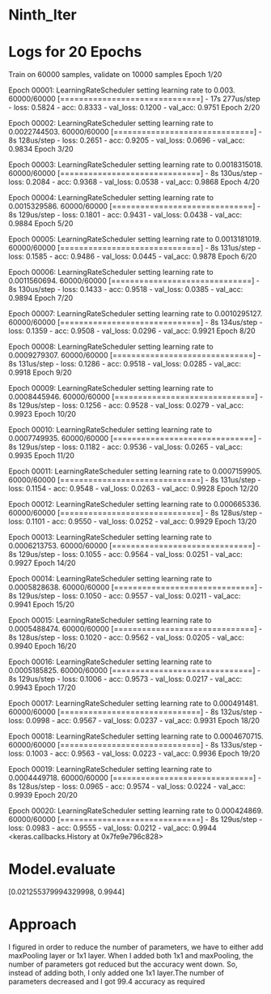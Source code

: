 # Ninth_Iter

# Logs for 20 Epochs
Train on 60000 samples, validate on 10000 samples
Epoch 1/20

Epoch 00001: LearningRateScheduler setting learning rate to 0.003.
60000/60000 [==============================] - 17s 277us/step - loss: 0.5824 - acc: 0.8333 - val_loss: 0.1200 - val_acc: 0.9751
Epoch 2/20

Epoch 00002: LearningRateScheduler setting learning rate to 0.0022744503.
60000/60000 [==============================] - 8s 128us/step - loss: 0.2651 - acc: 0.9205 - val_loss: 0.0696 - val_acc: 0.9834
Epoch 3/20

Epoch 00003: LearningRateScheduler setting learning rate to 0.0018315018.
60000/60000 [==============================] - 8s 130us/step - loss: 0.2084 - acc: 0.9368 - val_loss: 0.0538 - val_acc: 0.9868
Epoch 4/20

Epoch 00004: LearningRateScheduler setting learning rate to 0.0015329586.
60000/60000 [==============================] - 8s 129us/step - loss: 0.1801 - acc: 0.9431 - val_loss: 0.0438 - val_acc: 0.9884
Epoch 5/20

Epoch 00005: LearningRateScheduler setting learning rate to 0.0013181019.
60000/60000 [==============================] - 8s 131us/step - loss: 0.1585 - acc: 0.9486 - val_loss: 0.0445 - val_acc: 0.9878
Epoch 6/20

Epoch 00006: LearningRateScheduler setting learning rate to 0.0011560694.
60000/60000 [==============================] - 8s 130us/step - loss: 0.1433 - acc: 0.9518 - val_loss: 0.0385 - val_acc: 0.9894
Epoch 7/20

Epoch 00007: LearningRateScheduler setting learning rate to 0.0010295127.
60000/60000 [==============================] - 8s 134us/step - loss: 0.1359 - acc: 0.9508 - val_loss: 0.0296 - val_acc: 0.9921
Epoch 8/20

Epoch 00008: LearningRateScheduler setting learning rate to 0.0009279307.
60000/60000 [==============================] - 8s 131us/step - loss: 0.1286 - acc: 0.9518 - val_loss: 0.0285 - val_acc: 0.9918
Epoch 9/20

Epoch 00009: LearningRateScheduler setting learning rate to 0.0008445946.
60000/60000 [==============================] - 8s 129us/step - loss: 0.1256 - acc: 0.9528 - val_loss: 0.0279 - val_acc: 0.9923
Epoch 10/20

Epoch 00010: LearningRateScheduler setting learning rate to 0.0007749935.
60000/60000 [==============================] - 8s 129us/step - loss: 0.1182 - acc: 0.9536 - val_loss: 0.0265 - val_acc: 0.9935
Epoch 11/20

Epoch 00011: LearningRateScheduler setting learning rate to 0.0007159905.
60000/60000 [==============================] - 8s 131us/step - loss: 0.1154 - acc: 0.9548 - val_loss: 0.0263 - val_acc: 0.9928
Epoch 12/20

Epoch 00012: LearningRateScheduler setting learning rate to 0.000665336.
60000/60000 [==============================] - 8s 128us/step - loss: 0.1101 - acc: 0.9550 - val_loss: 0.0252 - val_acc: 0.9929
Epoch 13/20

Epoch 00013: LearningRateScheduler setting learning rate to 0.0006213753.
60000/60000 [==============================] - 8s 129us/step - loss: 0.1055 - acc: 0.9564 - val_loss: 0.0251 - val_acc: 0.9927
Epoch 14/20

Epoch 00014: LearningRateScheduler setting learning rate to 0.0005828638.
60000/60000 [==============================] - 8s 129us/step - loss: 0.1050 - acc: 0.9557 - val_loss: 0.0211 - val_acc: 0.9941
Epoch 15/20

Epoch 00015: LearningRateScheduler setting learning rate to 0.0005488474.
60000/60000 [==============================] - 8s 128us/step - loss: 0.1020 - acc: 0.9562 - val_loss: 0.0205 - val_acc: 0.9940
Epoch 16/20

Epoch 00016: LearningRateScheduler setting learning rate to 0.0005185825.
60000/60000 [==============================] - 8s 129us/step - loss: 0.1006 - acc: 0.9573 - val_loss: 0.0217 - val_acc: 0.9943
Epoch 17/20

Epoch 00017: LearningRateScheduler setting learning rate to 0.000491481.
60000/60000 [==============================] - 8s 132us/step - loss: 0.0998 - acc: 0.9567 - val_loss: 0.0237 - val_acc: 0.9931
Epoch 18/20

Epoch 00018: LearningRateScheduler setting learning rate to 0.0004670715.
60000/60000 [==============================] - 8s 133us/step - loss: 0.1003 - acc: 0.9563 - val_loss: 0.0223 - val_acc: 0.9936
Epoch 19/20

Epoch 00019: LearningRateScheduler setting learning rate to 0.0004449718.
60000/60000 [==============================] - 8s 128us/step - loss: 0.0965 - acc: 0.9574 - val_loss: 0.0224 - val_acc: 0.9939
Epoch 20/20

Epoch 00020: LearningRateScheduler setting learning rate to 0.000424869.
60000/60000 [==============================] - 8s 129us/step - loss: 0.0983 - acc: 0.9555 - val_loss: 0.0212 - val_acc: 0.9944
<keras.callbacks.History at 0x7fe9e796c828>

# Model.evaluate
[0.021255379994329998, 0.9944]

# Approach
I figured in order to reduce the number of parameters, we have to either add maxPooling layer or 1x1 layer. When I added both 1x1 and maxPooling, the number of parameters got reduced but the accuracy went down. So, instead of adding both, I only added one 1x1 layer.The number of parameters decreased and I got 99.4 accuracy as required
